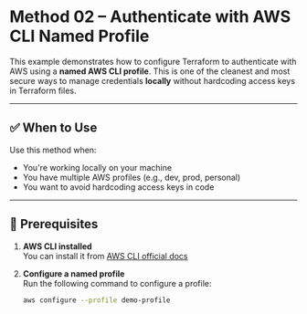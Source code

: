 # Method 02 – Authenticate with AWS CLI Named Profile

This example demonstrates how to configure Terraform to authenticate with AWS using a **named AWS CLI profile**. This is one of the cleanest and most secure ways to manage credentials **locally** without hardcoding access keys in Terraform files.

---

## ✅ When to Use

Use this method when:
- You're working locally on your machine
- You have multiple AWS profiles (e.g., dev, prod, personal)
- You want to avoid hardcoding access keys in code

---

## 🔐 Prerequisites

1. **AWS CLI installed**  
   You can install it from [AWS CLI official docs](https://docs.aws.amazon.com/cli/latest/userguide/install-cliv2.html)

2. **Configure a named profile**  
   Run the following command to configure a profile:
   ```bash
   aws configure --profile demo-profile

